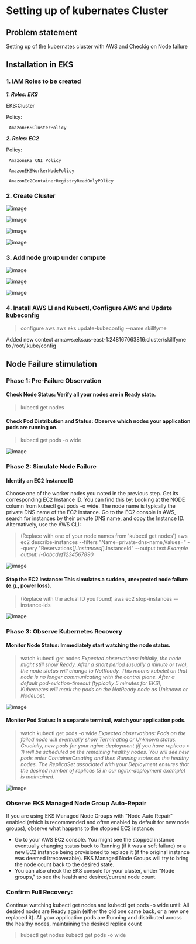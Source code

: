 # Setting up of kubernates Cluster
## Problem statement 
Setting up of the kubernates cluster with AWS and Checkig on Node failure

## Installation in EKS
### 1. **IAM Roles to be created**
***1. Roles: EKS***
   
   EKS:Cluster
   
   Policy:
   
     AmazonEKSClusterPolicy
   
***2. Roles: EC2***
   
   Policy:
   
     AmazonEKS_CNI_Policy
   
     AmazonEKSWorkerNodePolicy
   
     AmazonEc2ContainerRegistryReadOnlyPOlicy

### 2. **Create Cluster**

![image](https://github.com/user-attachments/assets/08f70db7-cc5e-4423-9275-73ce03390776)

![image](https://github.com/user-attachments/assets/9137620f-b4d5-44fc-be34-41d02b37aa2b)

![image](https://github.com/user-attachments/assets/dfb935c8-893f-4ceb-b276-6c678ab5bc37)

![image](https://github.com/user-attachments/assets/c716c662-ff1d-4d55-b1ad-d2d3ee2b08fa)

### 3. **Add node group under compute**

![image](https://github.com/user-attachments/assets/5e7bda2b-2212-4cf6-8292-caa3bd3b0f08)

![image](https://github.com/user-attachments/assets/bf4a5f57-0e59-47db-adc0-c2f6e68fb115)

![image](https://github.com/user-attachments/assets/5f33fd52-1e07-4784-a5b7-4ffa19a1d631)

### 4. Install AWS LI and Kubectl, Configure AWS and Update kubeconfig
   > configure aws
   > aws eks update-kubeconfig --name skillfyme

Added new context arn:aws:eks:us-east-1:248167063816:cluster/skillfyme to /root/.kube/config


## Node Failure stimulation
### Phase 1: Pre-Failure Observation
#### Check Node Status: Verify all your nodes are in Ready state.
> kubectl get nodes

#### Check Pod Distribution and Status: Observe which nodes your application pods are running on.
> kubectl get pods -o wide

![image](https://github.com/user-attachments/assets/7f3ee948-2ee4-4b76-956c-73e943331547)

### Phase 2: Simulate Node Failure
#### Identify an EC2 Instance ID
Choose one of the worker nodes you noted in the previous step. Get its corresponding EC2 Instance ID. You can find this by:
Looking at the NODE column from kubectl get pods -o wide. The node name is typically the private DNS name of the EC2 instance.
Go to the EC2 console in AWS, search for instances by their private DNS name, and copy the Instance ID.
Alternatively, use the AWS CLI:
> (Replace <node-private-dns-name> with one of your node names from 'kubectl get nodes')
> aws ec2 describe-instances --filters "Name=private-dns-name,Values=<node-private-dns-name>" --query "Reservations[*].Instances[*].InstanceId" --output text
*Example output: i-0abcdef1234567890*

![image](https://github.com/user-attachments/assets/0511282a-e707-436e-86ab-0f1b181e4e2f)

#### Stop the EC2 Instance: This simulates a sudden, unexpected node failure (e.g., power loss).
> (Replace <your-instance-id> with the actual ID you found)
> aws ec2 stop-instances --instance-ids <your-instance-id>

![image](https://github.com/user-attachments/assets/8a8ecc9b-c9c3-4178-b7db-b6c6985d77a0)

### Phase 3: Observe Kubernetes Recovery
#### Monitor Node Status: Immediately start watching the node status.
> watch kubectl get nodes
*Expected observations:*
*Initially, the node might still show Ready.*
*After a short period (usually a minute or two), the node status will change to NotReady. This means kubelet on that node is no longer communicating with the control plane.*
*After a default pod-eviction-timeout (typically 5 minutes for EKS), Kubernetes will mark the pods on the NotReady node as Unknown or NodeLost.*

![image](https://github.com/user-attachments/assets/330bc9b8-a4cd-42e2-b660-83caba0f24e5)

#### Monitor Pod Status: In a separate terminal, watch your application pods.
> watch kubectl get pods -o wide
*Expected observations:
Pods on the failed node will eventually show Terminating or Unknown status.
Crucially, new pods for your nginx-deployment (if you have replicas > 1) will be scheduled on the remaining healthy nodes. You will see new pods enter ContainerCreating and then Running states on the healthy nodes.
The ReplicaSet associated with your Deployment ensures that the desired number of replicas (3 in our nginx-deployment example) is maintained.*

![image](https://github.com/user-attachments/assets/c6edf099-2274-4336-8e88-887f981ffb98)


### Observe EKS Managed Node Group Auto-Repair
If you are using EKS Managed Node Groups with "Node Auto Repair" enabled (which is recommended and often enabled by default for new node groups), observe what happens to the stopped EC2 instance:
* Go to your AWS EC2 console. You might see the stopped instance eventually changing status back to Running (if it was a soft failure) or a new EC2 instance being provisioned to replace it (if the original instance was deemed irrecoverable). EKS Managed Node Groups will try to bring the node count back to the desired state.
* You can also check the EKS console for your cluster, under "Node groups," to see the health and desired/current node count.

### Confirm Full Recovery:
Continue watching kubectl get nodes and kubectl get pods -o wide until:
All desired nodes are Ready again (either the old one came back, or a new one replaced it).
All your application pods are Running and distributed across the healthy nodes, maintaining the desired replica count
> kubectl get nodes
> kubectl get pods -o wide












